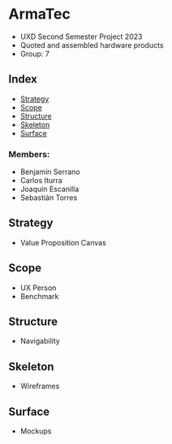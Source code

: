 # ArmaTec
- UXD Second Semester Project 2023
- Quoted and assembled hardware products
- Group: 7
## Index
- [Strategy](#strategy)
- [Scope](#scope)
- [Structure](#structure)
- [Skeleton](#skeleton)
- [Surface](#surface)

### Members:
- Benjamín Serrano
- Carlos Iturra
- Joaquín Escanilla
- Sebastián Torres

## Strategy
- Value Proposition Canvas
## Scope
- UX Person
- Benchmark
## Structure
- Navigability
## Skeleton
- Wireframes
## Surface
- Mockups
